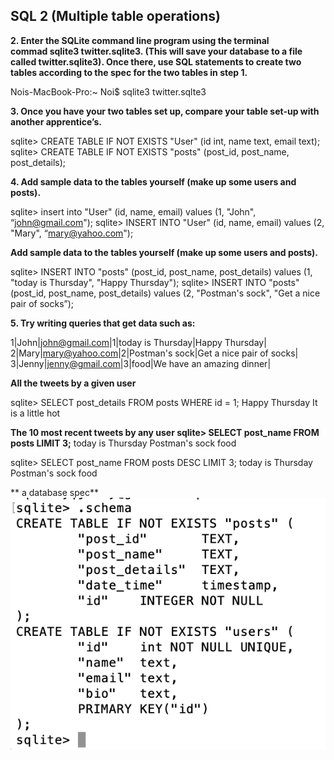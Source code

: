 ## SQL 2 (Multiple table operations)

**2. Enter the SQLite command line program using the terminal commad sqlite3 twitter.sqlite3. (This will save your database to a file called twitter.sqlite3). Once there, use SQL statements to create two tables according to the spec for the two tables in step 1.**

Nois-MacBook-Pro:~ Noi$ sqlite3 twitter.sqlte3


**3. Once you have your two tables set up, compare your table set-up with another apprentice’s.**

sqlite> CREATE TABLE IF NOT EXISTS "User" (id int, name text, email text);
sqlite> CREATE TABLE IF NOT EXISTS "posts" (post_id, post_name, post_details);


**4. Add sample data to the tables yourself (make up some users and posts).**

sqlite> insert into "User" (id, name, email) values (1, "John", “john@gmail.com");
sqlite> INSERT INTO "User" (id, name, email) values (2, "Mary", “mary@yahoo.com");


**Add sample data to the tables yourself (make up some users and posts).**

sqlite> INSERT INTO "posts" (post_id, post_name, post_details) values (1, "today is Thursday", "Happy Thursday");
sqlite> INSERT INTO "posts" (post_id, post_name, post_details) values (2, "Postman's sock", "Get a nice pair of socks”);

**5. Try writing queries that get data such as:**

1|John|john@gmail.com|1|today is Thursday|Happy Thursday|
2|Mary|mary@yahoo.com|2|Postman's sock|Get a nice pair of socks|
3|Jenny|jenny@gmail.com|3|food|We have an amazing dinner|

**All the tweets by a given user**

sqlite> SELECT post_details FROM posts WHERE id = 1;
Happy Thursday
It is a little hot

**The 10 most recent tweets by any user sqlite> SELECT post_name FROM posts LIMIT 3;**
today is Thursday
Postman's sock
food

sqlite> SELECT post_name FROM posts DESC LIMIT 3;
today is Thursday
Postman's sock
food

** a database spec**
![SQLite Database for Browser](https://github.com/Noi-Git/techtonica-assignments/blob/master/images/sql_2.png)